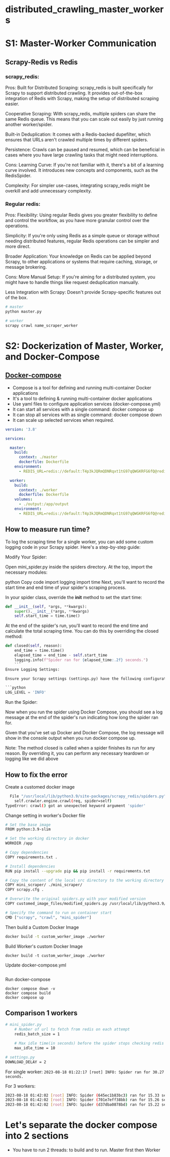 # distributed_crawling_master_workers

# S1: Master-Worker Communication
## Scrapy-Redis vs Redis
### scrapy_redis:

Pros:
Built for Distributed Scraping: scrapy_redis is built specifically for Scrapy to support distributed crawling. It provides out-of-the-box integration of Redis with Scrapy, making the setup of distributed scraping easier.

Cooperative Scraping: With scrapy_redis, multiple spiders can share the same Redis queue. This means that you can scale out easily by just running another worker/spider.

Built-in Deduplication: It comes with a Redis-backed dupefilter, which ensures that URLs aren't crawled multiple times by different spiders.

Persistence: Crawls can be paused and resumed, which can be beneficial in cases where you have large crawling tasks that might need interruptions.

Cons:
Learning Curve: If you're not familiar with it, there's a bit of a learning curve involved. It introduces new concepts and components, such as the RedisSpider.

Complexity: For simpler use-cases, integrating scrapy_redis might be overkill and add unnecessary complexity.

### Regular redis:
Pros:
Flexibility: Using regular Redis gives you greater flexibility to define and control the workflow, as you have more granular control over the operations.

Simplicity: If you're only using Redis as a simple queue or storage without needing distributed features, regular Redis operations can be simpler and more direct.

Broader Application: Your knowledge on Redis can be applied beyond Scrapy, to other applications or systems that require caching, storage, or message brokering.

Cons:
More Manual Setup: If you're aiming for a distributed system, you might have to handle things like request deduplication manually.

Less Integration with Scrapy: Doesn't provide Scrapy-specific features out of the box.

```sh
# master
python master.py

# worker
scrapy crawl name_scraper_worker
```

# S2: Dockerization of Master, Worker, and Docker-Compose

## [Docker-compose](https://www.youtube.com/watch?v=DM65_JyGxCo&ab_channel=NetworkChuck)
- Compose is a tool for defining and running multi-container Docker applications
- It's a tool to defining & running multi-container docker applications
- Use yaml files to configure application services (docker-compose.yml)
- It can start all services with a single command: docker compose up
- It can stop all services with as single command: docker compose down
- It can scale up selected services when required.
```yml
version: '3.8'

services:

  master:
    build:
      context: ./master
      dockerfile: Dockerfile
    environment:
      - REDIS_URL=redis://default:T4p3kJQRmQDNRqxt1tG97qQWGKRFG6fQ@redis-12469.c81.us-east-1-2.ec2.cloud.redislabs.com:12469

  worker:
    build:
      context: ./worker
      dockerfile: Dockerfile
    volumes:
      - ./output:/app/output
    environment:
      - REDIS_URL=redis://default:T4p3kJQRmQDNRqxt1tG97qQWGKRFG6fQ@redis-12469.c81.us-east-1-2.ec2.cloud.redislabs.com:12469
```

## How to measure run time?
To log the scraping time for a single worker, you can add some custom logging code in your Scrapy spider. Here's a step-by-step guide:

Modify Your Spider:

Open mini_spider.py inside the spiders directory. At the top, import the necessary modules:

python
Copy code
import logging
import time
Next, you'll want to record the start time and end time of your spider's scraping process.

In your spider class, override the __init__ method to set the start time:

```python
def __init__(self, *args, **kwargs):
    super().__init__(*args, **kwargs)
    self.start_time = time.time()
```

At the end of the spider's run, you'll want to record the end time and calculate the total scraping time. You can do this by overriding the closed method:

```python
def closed(self, reason):
    end_time = time.time()
    elapsed_time = end_time - self.start_time
    logging.info(f"Spider ran for {elapsed_time:.2f} seconds.")
    ```
Ensure Logging Settings:

Ensure your Scrapy settings (settings.py) have the following configurations to show the log message:

```python
LOG_LEVEL = 'INFO'
```

Run the Spider:

Now when you run the spider using Docker Compose, you should see a log message at the end of the spider's run indicating how long the spider ran for.

Given that you've set up Docker and Docker Compose, the log message will show in the console output when you run docker compose up.

Note: The method closed is called when a spider finishes its run for any reason. By overriding it, you can perform any necessary teardown or logging like we did above

## How to fix the error
Create a customed docker image

```sh
  File "/usr/local/lib/python3.9/site-packages/scrapy_redis/spiders.py", line 197, in schedule_next_requests
    self.crawler.engine.crawl(req, spider=self)
TypeError: crawl() got an unexpected keyword argument 'spider'
```

Change setting in worker's Docker file
```sh
# Set the base image
FROM python:3.9-slim

# Set the working directory in docker
WORKDIR /app

# Copy dependencies
COPY requirements.txt .

# Install dependencies
RUN pip install --upgrade pip && pip install -r requirements.txt

# Copy the content of the local src directory to the working directory
COPY mini_scraper/ ./mini_scraper/
COPY scrapy.cfg .

# Overwrite the original spiders.py with your modified version
COPY customed_image_files/modified_spiders.py /usr/local/lib/python3.9/site-packages/scrapy_redis/spiders.py

# Specify the command to run on container start
CMD ["scrapy", "crawl", "mini_spider"]
```

Then build a Custom Docker Image
```sh
docker build -t custom_worker_image ./worker
```

Build Worker's custom Docker Image
```
docker build -t custom_worker_image ./worker
```

Update docker-compose.yml
```

```

Run docker-compose
```
docker compose down -v
docker compose build
docker compose up
```

## Comparison 1 workers
```sh
# mini_spider.py
    # Number of url to fetch from redis on each attempt
    redis_batch_size = 1

    # Max idle time(in seconds) before the spider stops checking redis and shuts down
    max_idle_time = 10

# settings.py
DOWNLOAD_DELAY = 2
```

For single worker: `2023-08-18 01:22:17 [root] INFO: Spider ran for 30.27 seconds.`

For 3 workers:
```sh
2023-08-18 01:42:02 [root] INFO: Spider (645ec1b83bc3) ran for 15.33 seconds.
2023-08-18 01:42:02 [root] INFO: Spider (701e7eff38bb) ran for 15.26 seconds.
2023-08-18 01:42:02 [root] INFO: Spider (d37dba0878bd) ran for 15.22 seconds.
```

# Let's separate the docker compose into 2 sections
- You have to run 2 threads: to build and to run. Master first then Worker